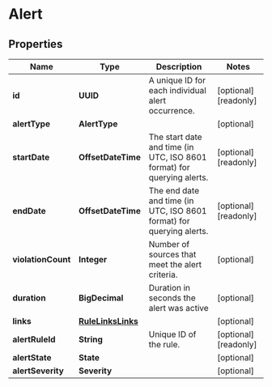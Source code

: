 

# Alert


## Properties

| Name | Type | Description | Notes |
|------------ | ------------- | ------------- | -------------|
|**id** | **UUID** | A unique ID for each individual alert occurrence. |  [optional] [readonly] |
|**alertType** | **AlertType** |  |  [optional] |
|**startDate** | **OffsetDateTime** | The start date and time (in UTC, ISO 8601 format) for querying alerts. |  [optional] [readonly] |
|**endDate** | **OffsetDateTime** | The end date and time (in UTC, ISO 8601 format) for querying alerts. |  [optional] [readonly] |
|**violationCount** | **Integer** | Number of sources that meet the alert criteria. |  [optional] |
|**duration** | **BigDecimal** | Duration in seconds the alert was active |  [optional] |
|**links** | [**RuleLinksLinks**](RuleLinksLinks.md) |  |  [optional] |
|**alertRuleId** | **String** | Unique ID of the rule. |  [optional] [readonly] |
|**alertState** | **State** |  |  [optional] |
|**alertSeverity** | **Severity** |  |  [optional] |



